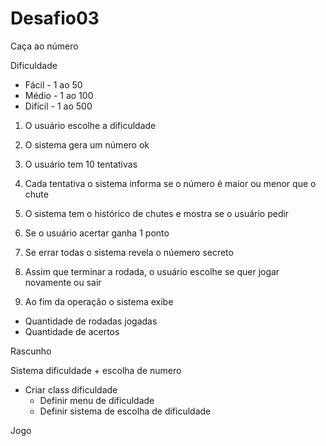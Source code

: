 # Desafio03

Caça ao número 

Dificuldade 
- Fácil - 1 ao 50 
- Médio - 1 ao 100
- Difícil - 1 ao 500

1. O usuário escolhe a dificuldade
2. O sistema gera um número ok

3. O usuário tem 10 tentativas 
4. Cada tentativa o sistema informa se o número é maior ou menor que o chute
5. O sistema tem o histórico de chutes e mostra se o usuário pedir
6. Se o usuário acertar ganha 1 ponto
7. Se errar todas o sistema revela o núemero secreto 

8. Assim que terminar a rodada, o usuário escolhe se quer jogar novamente ou sair 
9. Ao fim da operação o sistema exibe
- Quantidade de rodadas jogadas
- Quantidade de acertos 


Rascunho 

Sistema dificuldade + escolha de numero 
- Criar class dificuldade
  - Definir menu de dificuldade 
  - Definir sistema de escolha de dificuldade 

Jogo 


